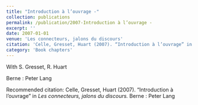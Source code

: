 ```yaml
---
title: "Introduction à l’ouvrage -"
collection: publications
permalink: /publication/2007-Introduction à l’ouvrage -
excerpt: ''
date: 2007-01-01
venue: 'Les connecteurs, jalons du discours'
citation: 'Celle, Gresset, Huart (2007). “Introduction à l’ouvrage” in <i>Les connecteurs, jalons du discours.</i> Berne : Peter Lang'
category: 'Book chapters'
---
```

With S. Gresset, R. Huart 

 Berne : Peter Lang

Recommended citation: Celle, Gresset, Huart (2007). “Introduction à l’ouvrage” in <i>Les connecteurs, jalons du discours.</i> Berne : Peter Lang